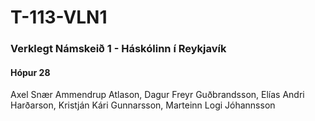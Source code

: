 # T-113-VLN1

### Verklegt Námskeið 1 - Háskólinn í Reykjavík
#### Hópur 28
Axel Snær Ammendrup Atlason, Dagur Freyr Guðbrandsson, Elías Andri Harðarson, Kristján Kári Gunnarsson, Marteinn Logi Jóhannsson

